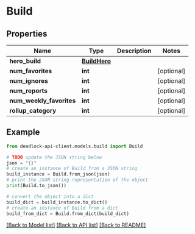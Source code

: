 # Build


## Properties

Name | Type | Description | Notes
------------ | ------------- | ------------- | -------------
**hero_build** | [**BuildHero**](BuildHero.md) |  | 
**num_favorites** | **int** |  | [optional] 
**num_ignores** | **int** |  | [optional] 
**num_reports** | **int** |  | [optional] 
**num_weekly_favorites** | **int** |  | [optional] 
**rollup_category** | **int** |  | [optional] 

## Example

```python
from deadlock-api-client.models.build import Build

# TODO update the JSON string below
json = "{}"
# create an instance of Build from a JSON string
build_instance = Build.from_json(json)
# print the JSON string representation of the object
print(Build.to_json())

# convert the object into a dict
build_dict = build_instance.to_dict()
# create an instance of Build from a dict
build_from_dict = Build.from_dict(build_dict)
```
[[Back to Model list]](../README.md#documentation-for-models) [[Back to API list]](../README.md#documentation-for-api-endpoints) [[Back to README]](../README.md)


